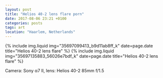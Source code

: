 ```yaml
---
layout: post
title: "Helios 40-2 lens flare porn"
date: 2017-08-06 23:21 +0100
categories: posts
tags: art
location: "Haarlem, Netherlands"
---
```


{% include img.liquid img="35697099413_b9d11ab8ff_k" date=page.date title="Helios 40-2 lens flare" %}
{% include img.liquid img="35697135883_56026e7bdf_k" date=page.date title="Helios 40-2 lens flare" %}

Camera: Sony α7 II, lens: Helios 40-2 85mm f/1.5
